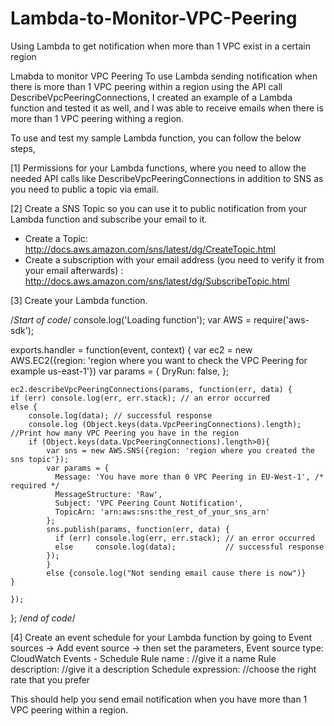 # Lambda-to-Monitor-VPC-Peering
Using Lambda to get notification when more than 1 VPC exist in a certain region

Lmabda to monitor VPC Peering
To use Lambda sending notification when there is more than 1 VPC peering within a region using the API call DescribeVpcPeeringConnections, I created an example of a Lambda function and tested it as well, and I was able to receive emails when there is more than 1 VPC peering withing a region. 

To use and test my sample Lambda function, you can follow the below steps,  

[1] Permissions for your Lambda functions, where you need to allow the needed API calls like DescribeVpcPeeringConnections in addition to SNS as you need to public a topic via email. 

[2] Create a SNS Topic so you can use it to public notification from your Lambda function and subscribe your email to it.
- Create a Topic: http://docs.aws.amazon.com/sns/latest/dg/CreateTopic.html
- Create a subscription with your email address (you need to verify it from your email afterwards) : http://docs.aws.amazon.com/sns/latest/dg/SubscribeTopic.html

[3] Create your Lambda function. 

/*Start of code*/
console.log('Loading function');
var AWS = require('aws-sdk');

exports.handler = function(event, context) {
    var ec2 = new AWS.EC2({region: 'region where you want to check the VPC Peering for example us-east-1'})
    var params = {
    DryRun: false,
    };

    ec2.describeVpcPeeringConnections(params, function(err, data) {
    if (err) console.log(err, err.stack); // an error occurred
    else {
        console.log(data); // successful response
        console.log (Object.keys(data.VpcPeeringConnections).length); //Print how many VPC Peering you have in the region
        if (Object.keys(data.VpcPeeringConnections).length>0){
            var sns = new AWS.SNS({region: 'region where you created the sns topic'});
            var params = {
              Message: 'You have more than 0 VPC Peering in EU-West-1', /* required */
              MessageStructure: 'Raw',
              Subject: 'VPC Peering Count Notification',
              TopicArn: 'arn:aws:sns:the_rest_of_your_sns_arn'
            };
            sns.publish(params, function(err, data) {
              if (err) console.log(err, err.stack); // an error occurred
              else     console.log(data);           // successful response
            });
            }
            else {console.log("Not sending email cause there is now")}
    }
    
    });
};
/*end of code*/

[4] Create an event schedule for your Lambda function by going to Event sources -> Add event source -> then set the parameters,
Event source type: CloudWatch Events - Schedule
Rule name : //give it a name
Rule description: //give it a description
Schedule expression: //choose the right rate that you prefer

This should help you send email notification when you have more than 1 VPC peering within a region. 
